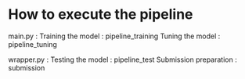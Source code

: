 # How to execute the pipeline

main.py : 
Training the model : pipeline_training
Tuning the model : pipeline_tuning

wrapper.py : 
Testing the model : pipeline_test
Submission preparation : submission
 


